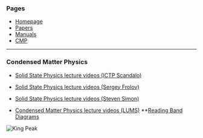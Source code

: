 ### Pages

* [Homepage](index.md)
* [Papers](papers.md)
* [Manuals](manuals.md)
* [CMP](cmp.md)

---

### Condensed Matter Physics

<!--- [Student Video: Tight Binding Model](https://www.youtube.com/watch?v=vGyHgaXnAMA) -->

* [Solid State Physics lecture videos (ICTP Scandalo)](https://www.youtube.com/playlist?list=PLaNkJORnlhZkkKNVDydXq3i8Mdi4sjZye)

* [Solid State Physics lecture videos (Sergey Frolov)](https://www.youtube.com/playlist?list=PLtTPtV8SRcxi91n9Mni2xcQX4KhjX91xp)

* [Solid State Physics lecture videos (Steven Simon)](https://www.youtube.com/playlist?list=PLd9hKAUC3AZuo7is-aN45pmfDwJHOqKAj)

* [Condensed Matter Physics lecture videos (LUMS)](https://www.youtube.com/playlist?list=PLNlZr0N1HOLW0bvRNVxpSsf89oRrpYypa)
**[Reading Band Diagrams](https://www.youtube.com/watch?v=HiCJlRhnG4I)


![King Peak](https://wildaboututah.org/images/wiki.wright.1280px-Kings_Peak_Close_Up.jpg)
